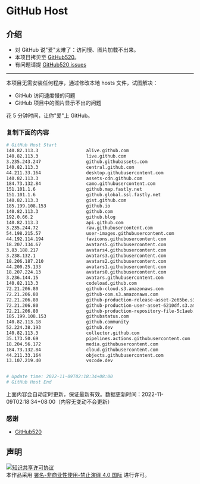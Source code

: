 # GitHub Host
## 介绍
- 对 GitHub 说"爱"太难了：访问慢、图片加载不出来。
- 本项目拷贝至 [GitHub520](https://github.com/521xueweihan/GitHub520)。
- 有问题请提 [GitHub520 issues](https://github.com/521xueweihan/GitHub520/issues/new)

---

本项目无需安装任何程序，通过修改本地 hosts 文件，试图解决：
- GitHub 访问速度慢的问题
- GitHub 项目中的图片显示不出的问题

花 5 分钟时间，让你"爱"上 GitHub。

### 复制下面的内容
```bash
# GitHub Host Start
140.82.113.3                  alive.github.com
140.82.113.3                  live.github.com
3.235.243.247                 github.githubassets.com
140.82.113.3                  central.github.com
44.211.33.164                 desktop.githubusercontent.com
140.82.113.3                  assets-cdn.github.com
184.73.132.84                 camo.githubusercontent.com
151.101.1.6                   github.map.fastly.net
151.101.1.6                   github.global.ssl.fastly.net
140.82.113.3                  gist.github.com
185.199.108.153               github.io
140.82.113.3                  github.com
192.0.66.2                    github.blog
140.82.113.3                  api.github.com
3.235.244.72                  raw.githubusercontent.com
54.198.215.57                 user-images.githubusercontent.com
44.192.114.194                favicons.githubusercontent.com
18.207.134.67                 avatars5.githubusercontent.com
3.83.188.217                  avatars4.githubusercontent.com
3.238.132.1                   avatars3.githubusercontent.com
18.206.187.210                avatars2.githubusercontent.com
44.200.25.133                 avatars1.githubusercontent.com
18.207.224.13                 avatars0.githubusercontent.com
3.236.144.15                  avatars.githubusercontent.com
140.82.113.3                  codeload.github.com
72.21.206.80                  github-cloud.s3.amazonaws.com
72.21.206.80                  github-com.s3.amazonaws.com
72.21.206.80                  github-production-release-asset-2e65be.s3.amazonaws.com
72.21.206.80                  github-production-user-asset-6210df.s3.amazonaws.com
72.21.206.80                  github-production-repository-file-5c1aeb.s3.amazonaws.com
185.199.108.153               githubstatus.com
140.82.113.18                 github.community
52.224.38.193                 github.dev
140.82.113.3                  collector.github.com
35.173.50.69                  pipelines.actions.githubusercontent.com
18.204.56.172                 media.githubusercontent.com
184.73.132.84                 cloud.githubusercontent.com
44.211.33.164                 objects.githubusercontent.com
13.107.219.40                 vscode.dev


# Update time: 2022-11-09T02:18:34+08:00
# GitHub Host End

```
上面内容会自动定时更新，保证最新有效。数据更新时间：2022-11-09T02:18:34+08:00（内容无变动不会更新）

### 感谢

- [GitHub520](https://github.com/521xueweihan/GitHub520)

## 声明
<a rel="license" href="https://creativecommons.org/licenses/by-nc-nd/4.0/deed.zh"><img alt="知识共享许可协议" style="border-width: 0" src="https://licensebuttons.net/l/by-nc-nd/4.0/88x31.png"></a><br>本作品采用 <a rel="license" href="https://creativecommons.org/licenses/by-nc-nd/4.0/deed.zh">署名-非商业性使用-禁止演绎 4.0 国际</a> 进行许可。